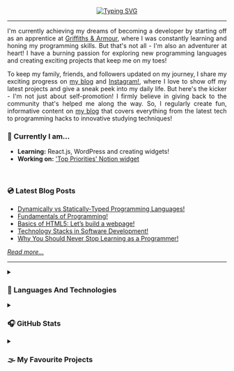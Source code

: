 <!-- <p align="center">
  <img width=900 src="profile-banner-1.png" alt="Sublime's custom image"/>
</p> -->

<div align="center">
	<a href="https://git.io/typing-svg"><img src="https://readme-typing-svg.demolab.com?font=Playfair+Display&weight=800&size=25&pause=1000&color=6C6C6C&center=true&vCenter=true&random=false&width=435&lines=%F0%9F%96%A4+Having+fun+programming!+%F0%9F%96%A4" alt="Typing SVG" /></a>
</div>
<hr>

<p align="justify">
I'm currently achieving my dreams of becoming a developer by starting off as an apprentice at <a href="https://www.griffithsandarmour.com/">Griffiths & Armour</a>, where I was constantly learning and honing my programming skills. But that's not all - I'm also an adventurer at heart! I have a burning passion for exploring new programming languages and creating exciting projects that keep me on my toes! </p>

<p align="justify">To keep my family, friends, and followers updated on my journey, I share my exciting progress on <a href="https://izicodes.tumblr.com/">my blog</a> and <a href="https://instagram.com/_izicodes_">Instagram!</a>, where I love to show off my latest projects and give a sneak peek into my daily life. But here's the kicker - I'm not just about self-promotion! I firmly believe in giving back to the community that's helped me along the way. So, I regularly create fun, informative content on <a href="https://izicodes.tumblr.com/">my blog</a> that covers everything from the latest tech to programming hacks to innovative studying techniques!</p>

<h3>🩶 Currently I am...</h3>
<ul>
<li><b>Learning:</b> React.js, WordPress and creating widgets!</li>
<li><b>Working on:</b> <a href="https://github.com/izicodes/top-priorities" target="_blank" title="Link to the repo's page!">'Top Priorities' Notion widget</a></li>
</ul>
 <br>
 
<h3>💿 Latest Blog Posts</h3>
<ul>
<li><a href="https://izicodes.tumblr.com/post/717026835870990336/dynamically-vs-statically-typed-programming">Dynamically vs Statically-Typed Programming Languages!</a></li>
<li><a href="https://izicodes.tumblr.com/post/711694806619963392/fundamentals-of-programming">Fundamentals of Programming!</a></li>
<li><a href="https://izicodes.tumblr.com/post/711058789559877632/basics-of-html5-lets-build-a-webpage">Basics of HTML5: Let’s build a webpage!</a></li>
<li><a href="https://izicodes.tumblr.com/post/710424609689862144/technology-stacks-in-software-development">Technology Stacks in Software Development!</a></li>
<li><a href="https://izicodes.tumblr.com/post/709792289937080320/why-you-should-never-stop-learning-as-a-programmer">Why You Should Never Stop Learning as a Programmer!</a></li>
</ul>
<a href="https://izicodes.tumblr.com/tagged/xc%3A%20programming%20blog%20post"><i>Read more...</i></a>

-----

<details>
	<summary><h3>🐺 Languages And Technologies</h3></summary>
<div align="center">
<h3>Web Development</h3>
<div>
	<img src="https://img.shields.io/badge/html5-%23E34F26.svg?style=for-the-badge&logo=html5&logoColor=white" alt="HTML badge"/>
	<img src="https://img.shields.io/badge/css3-%231572B6.svg?style=for-the-badge&logo=css3&logoColor=white" alt="CSS badge"/>
	<img src="https://img.shields.io/badge/javascript-%23323330.svg?style=for-the-badge&logo=javascript&logoColor=%23F7DF1E" alt="JavaScript badge"/> 
</div>

<h3>Programming Languages</h3>
<div>
	<img src="https://img.shields.io/badge/c%23-%23239120.svg?style=for-the-badge&logo=c-sharp&logoColor=white" alt="C# badge"/> 
	<img src="https://img.shields.io/badge/python-3670A0?style=for-the-badge&logo=python&logoColor=ffdd54" alt="Python badge"/>
	<img src="https://img.shields.io/badge/lua-%232C2D72.svg?style=for-the-badge&logo=lua&logoColor=white" alt="Lua badge"/>
</div>

<h3>Frameworks and Platforms</h3>
<div>
<img src="https://img.shields.io/badge/django-%23092E20.svg?style=for-the-badge&logo=django&logoColor=white" alt="Django badge"/>
  <img src="https://img.shields.io/badge/.NET-5C2D91?style=for-the-badge&logo=.net&logoColor=white" alt="Read"/>
  <img src="https://img.shields.io/badge/bootstrap-%23563D7C.svg?style=for-the-badge&logo=bootstrap&logoColor=white" alt="Read"	/>
  <img src="https://img.shields.io/badge/react-%2320232a.svg?style=for-the-badge&logo=react&logoColor=%2361DAFB" alt="React" title="React.js"	/>
</div>

<h3>Development Tools and Environments</h3>
<div>
 <img src="https://img.shields.io/badge/replit-667881?style=for-the-badge&logo=replit&logoColor=white" alt="Read"/> 
  <img src="https://img.shields.io/badge/Visual_Studio-5C2D91?style=for-the-badge&logo=visual%20studio&logoColor=white" alt="Read"/> 
  <img src="https://img.shields.io/badge/Visual_Studio_Code-0078D4?style=for-the-badge&logo=visual%20studio%20code&logoColor=white" alt="Read"/>
</div>

<h3>Database</h3>
<div>
	<img src="https://img.shields.io/badge/Microsoft%20SQL%20Sever-CC2927?style=for-the-badge&logo=microsoft%20sql%20server&logoColor=white" alt="Read"/> 
	<img src="https://img.shields.io/badge/mysql-%2300f.svg?style=for-the-badge&logo=mysql&logoColor=white" alt="Read"/> 
</div>

</div>
	
</details>

<details>
  <summary>
    <h3>🎧 GitHub Stats</h3>
   </summary>
  <br/>
  <div align="center">
    <a href="https://streak-stats.demolab.com?user=izicodes&hide_border=true&border_radius=12.7&date_format=j%2Fn%5B%2FY%5D&background=FFCAE9&border=EB545400&ring=FFFFFF&fire=45CDAA&currStreakNum=EB6499&currStreakLabel=EB6499&sideNums=EB6499&sideLabels=A195EB">
      <img  alt="izicodes's GitHub Stats" src="https://streak-stats.demolab.com?user=izicodes&hide_border=true&border_radius=12.7&date_format=j%2Fn%5B%2FY%5D&background=FFCAE9&border=EB545400&ring=FFFFFF&fire=45CDAA&currStreakNum=EB6499&currStreakLabel=EB6499&sideNums=EB6499&sideLabels=A195EB" />
    </a>
	 <a href="https://github.com/anuraghazra/github-readme-stats">
	 	<img height=195 alt="Izicodes's Top Languages" src="https://denvercoder1-github-readme-stats.vercel.app/api/top-langs/?username=izicodes&langs_count=8&layout=compact&theme=react&hide_border=true&border_radius=10.7&bg_color=ffcae9&text_color=9466ba&title_color=fff&icon_color=4d4036&hide=Jupyter%20Notebook,Roff" height="192px"/>
	</a>
  </div>
  
  <br>
  
   <div align="center">
  	<a href="https://github-profile-trophy.vercel.app/?username=izicodes&theme=moltack&no-frame=false&no-bg=false&margin-w=4">
		<img src="https://github-profile-trophy.vercel.app/?username=izicodes&theme=moltack&no-frame=false&no-bg=false&margin-w=4"/>
	</a>
  </div>
</details>

<details>

  <summary>
    <h3>🌫️ My Favourite Projects</h3>
   </summary>
  <br/>
  <div>
	⊹<a href="https://github.com/izicodes/top-priorities">  Top Priorities Notion Widget</a>  ⊹ 
	<br>
  	⊹<a href="https://github.com/izicodes/TumblrTextTint">  TumblrTextTint</a>  ⊹
	<br>
	⊹<a href="https://github.com/izicodes/CSharp-Console-Apps">  Simple C# Console Apps</a>  ⊹
	<br>
	⊹<a href="https://github.com/izicodes/3Days1Project">  3 Days 1 Project Challenge!</a>  ⊹
  </div>
</details>
